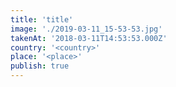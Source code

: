 ```yaml
---
title: 'title'
image: './2019-03-11_15-53-53.jpg'
takenAt: '2018-03-11T14:53:53.000Z'
country: '<country>'
place: '<place>'
publish: true
---
```

